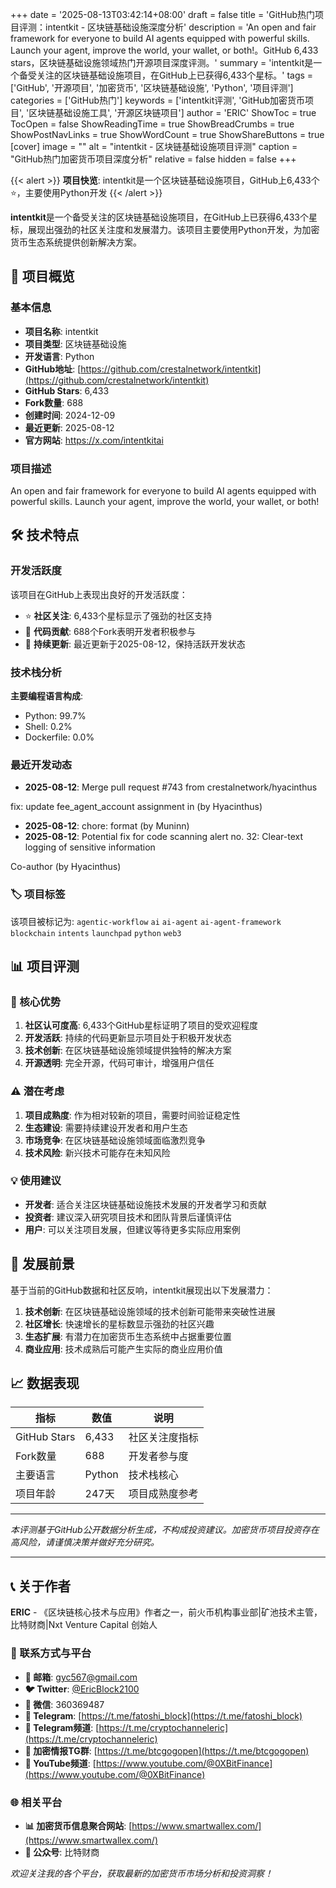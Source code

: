 +++
date = '2025-08-13T03:42:14+08:00'
draft = false
title = 'GitHub热门项目评测：intentkit - 区块链基础设施深度分析'
description = 'An open and fair framework for everyone to build AI agents equipped with powerful skills. Launch your agent, improve the world, your wallet, or both!。GitHub 6,433 stars，区块链基础设施领域热门开源项目深度评测。'
summary = 'intentkit是一个备受关注的区块链基础设施项目，在GitHub上已获得6,433个星标。'
tags = ['GitHub', '开源项目', '加密货币', '区块链基础设施', 'Python', '项目评测']
categories = ['GitHub热门']
keywords = ['intentkit评测', 'GitHub加密货币项目', '区块链基础设施工具', '开源区块链项目']
author = 'ERIC'
ShowToc = true
TocOpen = false
ShowReadingTime = true
ShowBreadCrumbs = true
ShowPostNavLinks = true
ShowWordCount = true
ShowShareButtons = true
[cover]
image = ""
alt = "intentkit - 区块链基础设施项目评测"
caption = "GitHub热门加密货币项目深度分析"
relative = false
hidden = false
+++

{{< alert >}}
**项目快览**: intentkit是一个区块链基础设施项目，GitHub上6,433个⭐，主要使用Python开发
{{< /alert >}}

**intentkit**是一个备受关注的区块链基础设施项目，在GitHub上已获得6,433个星标，展现出强劲的社区关注度和发展潜力。该项目主要使用Python开发，为加密货币生态系统提供创新解决方案。

## 🎯 项目概览

### 基本信息
- **项目名称**: intentkit
- **项目类型**: 区块链基础设施
- **开发语言**: Python
- **GitHub地址**: [https://github.com/crestalnetwork/intentkit](https://github.com/crestalnetwork/intentkit)
- **GitHub Stars**: 6,433
- **Fork数量**: 688
- **创建时间**: 2024-12-09
- **最近更新**: 2025-08-12
- **官方网站**: https://x.com/intentkitai

### 项目描述
An open and fair framework for everyone to build AI agents equipped with powerful skills. Launch your agent, improve the world, your wallet, or both!

## 🛠️ 技术特点

### 开发活跃度
该项目在GitHub上表现出良好的开发活跃度：
- ⭐ **社区关注**: 6,433个星标显示了强劲的社区支持
- 🔄 **代码贡献**: 688个Fork表明开发者积极参与
- 📅 **持续更新**: 最近更新于2025-08-12，保持活跃开发状态

### 技术栈分析

**主要编程语言构成**:
- Python: 99.7%
- Shell: 0.2%
- Dockerfile: 0.0%


### 最近开发动态
- **2025-08-12**: Merge pull request #743 from crestalnetwork/hyacinthus

fix: update fee_agent_account assignment in  (by Hyacinthus)
- **2025-08-12**: chore: format (by Muninn)
- **2025-08-12**: Potential fix for code scanning alert no. 32: Clear-text logging of sensitive information

Co-author (by Hyacinthus)


### 🏷️ 项目标签
该项目被标记为: `agentic-workflow` `ai` `ai-agent` `ai-agent-framework` `blockchain` `intents` `launchpad` `python` `web3`


## 📊 项目评测

### 🎯 核心优势
1. **社区认可度高**: 6,433个GitHub星标证明了项目的受欢迎程度
2. **开发活跃**: 持续的代码更新显示项目处于积极开发状态
3. **技术创新**: 在区块链基础设施领域提供独特的解决方案
4. **开源透明**: 完全开源，代码可审计，增强用户信任

### ⚠️ 潜在考虑
1. **项目成熟度**: 作为相对较新的项目，需要时间验证稳定性
2. **生态建设**: 需要持续建设开发者和用户生态
3. **市场竞争**: 在区块链基础设施领域面临激烈竞争
4. **技术风险**: 新兴技术可能存在未知风险

### 💡 使用建议
- **开发者**: 适合关注区块链基础设施技术发展的开发者学习和贡献
- **投资者**: 建议深入研究项目技术和团队背景后谨慎评估
- **用户**: 可以关注项目发展，但建议等待更多实际应用案例

## 🔮 发展前景

基于当前的GitHub数据和社区反响，intentkit展现出以下发展潜力：

1. **技术创新**: 在区块链基础设施领域的技术创新可能带来突破性进展
2. **社区增长**: 快速增长的星标数显示强劲的社区兴趣
3. **生态扩展**: 有潜力在加密货币生态系统中占据重要位置
4. **商业应用**: 技术成熟后可能产生实际的商业应用价值

## 📈 数据表现

| 指标 | 数值 | 说明 |
|------|------|------|
| GitHub Stars | 6,433 | 社区关注度指标 |
| Fork数量 | 688 | 开发者参与度 |
| 主要语言 | Python | 技术栈核心 |
| 项目年龄 | 247天 | 项目成熟度参考 |

---

*本评测基于GitHub公开数据分析生成，不构成投资建议。加密货币项目投资存在高风险，请谨慎决策并做好充分研究。*

---

## 📞 关于作者

**ERIC** - 《区块链核心技术与应用》作者之一，前火币机构事业部|矿池技术主管，比特财商|Nxt Venture Capital 创始人

### 🔗 联系方式与平台

- **📧 邮箱**: [gyc567@gmail.com](mailto:gyc567@gmail.com)
- **🐦 Twitter**: [@EricBlock2100](https://twitter.com/EricBlock2100)
- **💬 微信**: 360369487
- **📱 Telegram**: [https://t.me/fatoshi_block](https://t.me/fatoshi_block)
- **📢 Telegram频道**: [https://t.me/cryptochanneleric](https://t.me/cryptochanneleric)
- **👥 加密情报TG群**: [https://t.me/btcgogopen](https://t.me/btcgogopen)
- **🎥 YouTube频道**: [https://www.youtube.com/@0XBitFinance](https://www.youtube.com/@0XBitFinance)

### 🌐 相关平台

- **📊 加密货币信息聚合网站**: [https://www.smartwallex.com/](https://www.smartwallex.com/)
- **📖 公众号**: 比特财商

*欢迎关注我的各个平台，获取最新的加密货币市场分析和投资洞察！*
